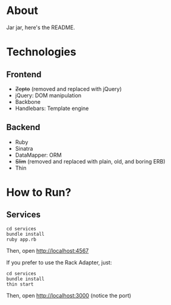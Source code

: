 # About

Jar jar, here's the README.

# Technologies

## Frontend

- ~~Zepto~~ (removed and replaced with jQuery)
- jQuery: DOM manipulation
- Backbone
- Handlebars: Template engine

## Backend

- Ruby
- Sinatra
- DataMapper: ORM
- ~~Slim~~ (removed and replaced with plain, old, and boring ERB)
- Thin

# How to Run?

## Services

    cd services
    bundle install
    ruby app.rb

Then, open <http://localhost:4567>

If you prefer to use the Rack Adapter, just:

    cd services
    bundle install
    thin start

Then, open <http://localhost:3000> (notice the port)